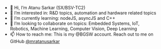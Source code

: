 - 👋 Hi, I’m Atanu Sarkar (SX/BSV-TC2)
- 👀 I’m interested in: R&D topics, automation and hardware related topics
- 🌱 I’m currently learning: nodeJS, asyncJS and C++
- 💞️ I’m looking to collaborate on topics: Embedded Systems, IoT, Robotics, Machine Learning, Computer Vision, Deep Learning
- 📫 How to reach me: This is my @BGSW account. Reach out to me on GitHub [@mratanusarkar](https://github.com/mratanusarkar)

<!---
TSA2COB/TSA2COB is a ✨ special ✨ repository because its `README.md` (this file) appears on your GitHub profile.
You can click the Preview link to take a look at your changes.
--->
